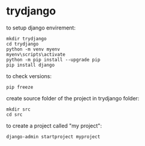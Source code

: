 # trydjango


to setup django envirement: <br/>
```
mkdir trydjango
cd trydjango
python -m venv myenv
myenv\scripts\activate
python -m pip install --upgrade pip
pip install django

```
to check versions:
```
pip freeze

```
create source folder of the project in trydjango folder:
```
mkdir src
cd src

```
to create a project called "my project":
```
django-admin startproject myproject
```
